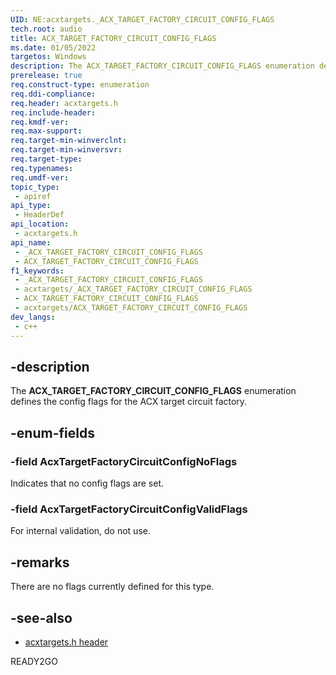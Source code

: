 ```yaml
---
UID: NE:acxtargets._ACX_TARGET_FACTORY_CIRCUIT_CONFIG_FLAGS
tech.root: audio
title: ACX_TARGET_FACTORY_CIRCUIT_CONFIG_FLAGS
ms.date: 01/05/2022
targetos: Windows
description: The ACX_TARGET_FACTORY_CIRCUIT_CONFIG_FLAGS enumeration defines the config flags for the ACX target circuit factory.
prerelease: true
req.construct-type: enumeration
req.ddi-compliance: 
req.header: acxtargets.h
req.include-header: 
req.kmdf-ver: 
req.max-support: 
req.target-min-winverclnt: 
req.target-min-winversvr: 
req.target-type: 
req.typenames: 
req.umdf-ver: 
topic_type:
 - apiref
api_type:
 - HeaderDef
api_location:
 - acxtargets.h
api_name:
 - _ACX_TARGET_FACTORY_CIRCUIT_CONFIG_FLAGS
 - ACX_TARGET_FACTORY_CIRCUIT_CONFIG_FLAGS
f1_keywords:
 - _ACX_TARGET_FACTORY_CIRCUIT_CONFIG_FLAGS
 - acxtargets/_ACX_TARGET_FACTORY_CIRCUIT_CONFIG_FLAGS
 - ACX_TARGET_FACTORY_CIRCUIT_CONFIG_FLAGS
 - acxtargets/ACX_TARGET_FACTORY_CIRCUIT_CONFIG_FLAGS
dev_langs:
 - c++
---
```


## -description

The **ACX_TARGET_FACTORY_CIRCUIT_CONFIG_FLAGS** enumeration defines the config flags for the ACX target circuit factory.

## -enum-fields

### -field AcxTargetFactoryCircuitConfigNoFlags

Indicates that no config flags are set.

### -field AcxTargetFactoryCircuitConfigValidFlags

For internal validation, do not use.

## -remarks

There are no flags currently defined for this type.

## -see-also

- [acxtargets.h header](index.md)

READY2GO
